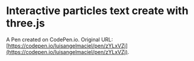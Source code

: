 # Interactive particles text create with three.js 

A Pen created on CodePen.io. Original URL: [https://codepen.io/luisangelmaciel/pen/zYLxVZj](https://codepen.io/luisangelmaciel/pen/zYLxVZj).

